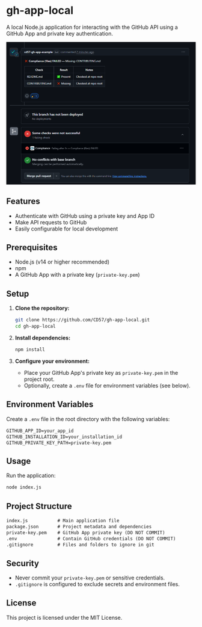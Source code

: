 # gh-app-local

A local Node.js application for interacting with the GitHub API using a GitHub App and private key authentication.

![Compliance Result Example](./resources/images/Compliance-Result.png)

## Features

- Authenticate with GitHub using a private key and App ID
- Make API requests to GitHub
- Easily configurable for local development

## Prerequisites

- Node.js (v14 or higher recommended)
- npm
- A GitHub App with a private key (`private-key.pem`)

## Setup

1. **Clone the repository:**

   ```sh
   git clone https://github.com/CD57/gh-app-local.git
   cd gh-app-local
   ```

2. **Install dependencies:**

   ```sh
   npm install
   ```

3. **Configure your environment:**
   - Place your GitHub App's private key as `private-key.pem` in the project root.
   - Optionally, create a `.env` file for environment variables (see below).

## Environment Variables

Create a `.env` file in the root directory with the following variables:

```env
GITHUB_APP_ID=your_app_id
GITHUB_INSTALLATION_ID=your_installation_id
GITHUB_PRIVATE_KEY_PATH=private-key.pem
```

## Usage

Run the application:

```sh
node index.js
```

## Project Structure

```text
index.js           # Main application file
package.json       # Project metadata and dependencies
private-key.pem    # GitHub App private key (DO NOT COMMIT)
.env               # Contain GitHub credentials (DO NOT COMMIT)
.gitignore         # Files and folders to ignore in git
```

## Security

- Never commit your `private-key.pem` or sensitive credentials.
- `.gitignore` is configured to exclude secrets and environment files.

## License

This project is licensed under the MIT License.
